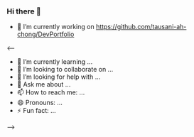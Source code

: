 ### Hi there 👋

- 🔭 I’m currently working on https://github.com/tausani-ah-chong/DevPortfolio


<--

- 🌱 I’m currently learning ...
- 👯 I’m looking to collaborate on ...
- 🤔 I’m looking for help with ...
- 💬 Ask me about ...
- 📫 How to reach me: ...
- 😄 Pronouns: ...
- ⚡ Fun fact: ...

-->
